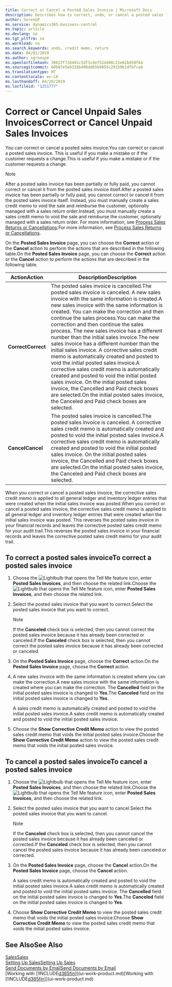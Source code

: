 ```yaml
---
title: Correct or Cancel a Posted Sales Invoice | Microsoft Docs
description: Describes how to correct, undo, or cancel a posted sales invoice and apply a sales credit memo.
author: SorenGP
ms.service: dynamics365-business-central
ms.topic: article
ms.devlang: na
ms.tgt_pltfrm: na
ms.workload: na
ms.search.keywords: undo, credit memo, return
ms.date: 04/01/2019
ms.author: sgroespe
ms.openlocfilehash: 30623f716441c5df3cdef52d408c21e02bd58f64
ms.sourcegitcommit: 60b87e5eb32bb408dd65b9855c29159b1dfbfca8
ms.translationtype: HT
ms.contentlocale: en-CA
ms.lasthandoff: 04/29/2019
ms.locfileid: "1251777"
---
```

# <a name="correct-or-cancel-unpaid-sales-invoices"></a><span data-ttu-id="4a77c-103">Correct or Cancel Unpaid Sales Invoices</span><span class="sxs-lookup"><span data-stu-id="4a77c-103">Correct or Cancel Unpaid Sales Invoices</span></span>
<span data-ttu-id="4a77c-104">You can correct or cancel a posted sales invoice.</span><span class="sxs-lookup"><span data-stu-id="4a77c-104">You can correct or cancel a posted sales invoice.</span></span> <span data-ttu-id="4a77c-105">This is useful if you make a mistake or if the customer requests a change.</span><span class="sxs-lookup"><span data-stu-id="4a77c-105">This is useful if you make a mistake or if the customer requests a change.</span></span>

> [!NOTE]  
>   <span data-ttu-id="4a77c-106">After a posted sales invoice has been partially or fully paid, you cannot correct or cancel it from the posted sales invoice itself.</span><span class="sxs-lookup"><span data-stu-id="4a77c-106">After a posted sales invoice has been partially or fully paid, you cannot correct or cancel it from the posted sales invoice itself.</span></span> <span data-ttu-id="4a77c-107">Instead, you must manually create a sales credit memo to void the sale and reimburse the customer, optionally managed with a sales return order.</span><span class="sxs-lookup"><span data-stu-id="4a77c-107">Instead, you must manually create a sales credit memo to void the sale and reimburse the customer, optionally managed with a sales return order.</span></span> <span data-ttu-id="4a77c-108">For more information, see [Process Sales Returns or Cancellations](sales-how-process-sales-returns-cancellations.md).</span><span class="sxs-lookup"><span data-stu-id="4a77c-108">For more information, see [Process Sales Returns or Cancellations](sales-how-process-sales-returns-cancellations.md).</span></span>

<span data-ttu-id="4a77c-109">On the **Posted Sales Invoice** page, you can choose the **Correct** action or the **Cancel** action to perform the actions that are described in the following table.</span><span class="sxs-lookup"><span data-stu-id="4a77c-109">On the **Posted Sales Invoice** page, you can choose the **Correct** action or the **Cancel** action to perform the actions that are described in the following table.</span></span>

| <span data-ttu-id="4a77c-110">Action</span><span class="sxs-lookup"><span data-stu-id="4a77c-110">Action</span></span> | <span data-ttu-id="4a77c-111">Description</span><span class="sxs-lookup"><span data-stu-id="4a77c-111">Description</span></span> |
| --- | --- |
| <span data-ttu-id="4a77c-112">**Correct**</span><span class="sxs-lookup"><span data-stu-id="4a77c-112">**Correct**</span></span> |<span data-ttu-id="4a77c-113">The posted sales invoice is cancelled.</span><span class="sxs-lookup"><span data-stu-id="4a77c-113">The posted sales invoice is canceled.</span></span> <span data-ttu-id="4a77c-114">A new sales invoice with the same information is created.</span><span class="sxs-lookup"><span data-stu-id="4a77c-114">A new sales invoice with the same information is created.</span></span> <span data-ttu-id="4a77c-115">You can make the correction and then continue the sales process.</span><span class="sxs-lookup"><span data-stu-id="4a77c-115">You can make the correction and then continue the sales process.</span></span> <span data-ttu-id="4a77c-116">The new sales invoice has a different number than the initial sales invoice.</span><span class="sxs-lookup"><span data-stu-id="4a77c-116">The new sales invoice has a different number than the initial sales invoice.</span></span> <span data-ttu-id="4a77c-117">A corrective sales credit memo is automatically created and posted to void the initial posted sales invoice.</span><span class="sxs-lookup"><span data-stu-id="4a77c-117">A corrective sales credit memo is automatically created and posted to void the initial posted sales invoice.</span></span> <span data-ttu-id="4a77c-118">On the initial posted sales invoice, the Cancelled and Paid check boxes are selected.</span><span class="sxs-lookup"><span data-stu-id="4a77c-118">On the initial posted sales invoice, the Canceled and Paid check boxes are selected.</span></span> |
| <span data-ttu-id="4a77c-119">**Cancel**</span><span class="sxs-lookup"><span data-stu-id="4a77c-119">**Cancel**</span></span> |<span data-ttu-id="4a77c-120">The posted sales invoice is cancelled.</span><span class="sxs-lookup"><span data-stu-id="4a77c-120">The posted sales invoice is canceled.</span></span> <span data-ttu-id="4a77c-121">A corrective sales credit memo is automatically created and posted to void the initial posted sales invoice.</span><span class="sxs-lookup"><span data-stu-id="4a77c-121">A corrective sales credit memo is automatically created and posted to void the initial posted sales invoice.</span></span> <span data-ttu-id="4a77c-122">On the initial posted sales invoice, the Cancelled and Paid check boxes are selected.</span><span class="sxs-lookup"><span data-stu-id="4a77c-122">On the initial posted sales invoice, the Canceled and Paid check boxes are selected.</span></span> |

<span data-ttu-id="4a77c-123">When you correct or cancel a posted sales invoice, the corrective sales credit memo is applied to all general ledger and inventory ledger entries that were created when the initial sales invoice was posted.</span><span class="sxs-lookup"><span data-stu-id="4a77c-123">When you correct or cancel a posted sales invoice, the corrective sales credit memo is applied to all general ledger and inventory ledger entries that were created when the initial sales invoice was posted.</span></span> <span data-ttu-id="4a77c-124">This reverses the posted sales invoice in your financial records and leaves the corrective posted sales credit memo for your audit trail.</span><span class="sxs-lookup"><span data-stu-id="4a77c-124">This reverses the posted sales invoice in your financial records and leaves the corrective posted sales credit memo for your audit trail.</span></span>

## <a name="to-correct-a-posted-sales-invoice"></a><span data-ttu-id="4a77c-125">To correct a posted sales invoice</span><span class="sxs-lookup"><span data-stu-id="4a77c-125">To correct a posted sales invoice</span></span>
1. <span data-ttu-id="4a77c-126">Choose the ![Lightbulb that opens the Tell Me feature](media/ui-search/search_small.png "Tell me what you want to do") icon, enter **Posted Sales Invoices**, and then choose the related link.</span><span class="sxs-lookup"><span data-stu-id="4a77c-126">Choose the ![Lightbulb that opens the Tell Me feature](media/ui-search/search_small.png "Tell me what you want to do") icon, enter **Posted Sales Invoices**, and then choose the related link.</span></span>  
2. <span data-ttu-id="4a77c-127">Select the posted sales invoice that you want to correct.</span><span class="sxs-lookup"><span data-stu-id="4a77c-127">Select the posted sales invoice that you want to correct.</span></span>

    > [!NOTE]  
    >   <span data-ttu-id="4a77c-128">If the **Canceled** check box is selected, then you cannot correct the posted sales invoice because it has already been corrected or canceled.</span><span class="sxs-lookup"><span data-stu-id="4a77c-128">If the **Canceled** check box is selected, then you cannot correct the posted sales invoice because it has already been corrected or canceled.</span></span>
3. <span data-ttu-id="4a77c-129">On the **Posted Sales Invoice** page, choose the **Correct** action.</span><span class="sxs-lookup"><span data-stu-id="4a77c-129">On the **Posted Sales Invoice** page, choose the **Correct** action.</span></span>  
4. <span data-ttu-id="4a77c-130">A new sales invoice with the same information is created where you can make the correction.</span><span class="sxs-lookup"><span data-stu-id="4a77c-130">A new sales invoice with the same information is created where you can make the correction.</span></span> <span data-ttu-id="4a77c-131">The **Cancelled** field on the initial posted sales invoice is changed to **Yes**.</span><span class="sxs-lookup"><span data-stu-id="4a77c-131">The **Canceled** field on the initial posted sales invoice is changed to **Yes**.</span></span>

    <span data-ttu-id="4a77c-132">A sales credit memo is automatically created and posted to void the initial posted sales invoice.</span><span class="sxs-lookup"><span data-stu-id="4a77c-132">A sales credit memo is automatically created and posted to void the initial posted sales invoice.</span></span>
5. <span data-ttu-id="4a77c-133">Choose the **Show Corrective Credit Memo** action to view the posted sales credit memo that voids the initial posted sales invoice.</span><span class="sxs-lookup"><span data-stu-id="4a77c-133">Choose the **Show Corrective Credit Memo** action to view the posted sales credit memo that voids the initial posted sales invoice.</span></span>

## <a name="to-cancel-a-posted-sales-invoice"></a><span data-ttu-id="4a77c-134">To cancel a posted sales invoice</span><span class="sxs-lookup"><span data-stu-id="4a77c-134">To cancel a posted sales invoice</span></span>
1. <span data-ttu-id="4a77c-135">Choose the ![Lightbulb that opens the Tell Me feature](media/ui-search/search_small.png "Tell me what you want to do") icon, enter **Posted Sales Invoices**, and then choose the related link.</span><span class="sxs-lookup"><span data-stu-id="4a77c-135">Choose the ![Lightbulb that opens the Tell Me feature](media/ui-search/search_small.png "Tell me what you want to do") icon, enter **Posted Sales Invoices**, and then choose the related link.</span></span>  
2. <span data-ttu-id="4a77c-136">Select the posted sales invoice that you want to cancel.</span><span class="sxs-lookup"><span data-stu-id="4a77c-136">Select the posted sales invoice that you want to cancel.</span></span>

    > [!NOTE]  
    >   <span data-ttu-id="4a77c-137">If the **Canceled** check box is selected, then you cannot cancel the posted sales invoice because it has already been canceled or corrected.</span><span class="sxs-lookup"><span data-stu-id="4a77c-137">If the **Canceled** check box is selected, then you cannot cancel the posted sales invoice because it has already been canceled or corrected.</span></span>
3. <span data-ttu-id="4a77c-138">On the **Posted Sales Invoice** page, choose the **Cancel** action.</span><span class="sxs-lookup"><span data-stu-id="4a77c-138">On the **Posted Sales Invoice** page, choose the **Cancel** action.</span></span>

    <span data-ttu-id="4a77c-139">A sales credit memo is automatically created and posted to void the initial posted sales invoice.</span><span class="sxs-lookup"><span data-stu-id="4a77c-139">A sales credit memo is automatically created and posted to void the initial posted sales invoice.</span></span> <span data-ttu-id="4a77c-140">The **Cancelled** field on the initial posted sales invoice is changed to **Yes**.</span><span class="sxs-lookup"><span data-stu-id="4a77c-140">The **Canceled** field on the initial posted sales invoice is changed to **Yes**.</span></span>
4. <span data-ttu-id="4a77c-141">Choose **Show Corrective Credit Memo** to view the posted sales credit memo that voids the initial posted sales invoice.</span><span class="sxs-lookup"><span data-stu-id="4a77c-141">Choose **Show Corrective Credit Memo** to view the posted sales credit memo that voids the initial posted sales invoice.</span></span>

## <a name="see-also"></a><span data-ttu-id="4a77c-142">See Also</span><span class="sxs-lookup"><span data-stu-id="4a77c-142">See Also</span></span>
[<span data-ttu-id="4a77c-143">Sales</span><span class="sxs-lookup"><span data-stu-id="4a77c-143">Sales</span></span>](sales-manage-sales.md)  
[<span data-ttu-id="4a77c-144">Setting Up Sales</span><span class="sxs-lookup"><span data-stu-id="4a77c-144">Setting Up Sales</span></span>](sales-setup-sales.md)  
[<span data-ttu-id="4a77c-145">Send Documents by Email</span><span class="sxs-lookup"><span data-stu-id="4a77c-145">Send Documents by Email</span></span>](ui-how-send-documents-email.md)  
<span data-ttu-id="4a77c-146">[Working with [!INCLUDE[d365fin](includes/d365fin_md.md)]](ui-work-product.md)</span><span class="sxs-lookup"><span data-stu-id="4a77c-146">[Working with [!INCLUDE[d365fin](includes/d365fin_md.md)]](ui-work-product.md)</span></span>
